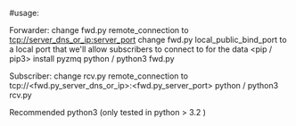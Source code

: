 #usage:

Forwarder:
change fwd.py remote_connection to <tcp://server_dns_or_ip:server_port>
change fwd.py local_public_bind_port to a local port that we'll allow subscribers to connect to for the data
<pip / pip3> install pyzmq
python / python3 fwd.py

Subscriber:
change rcv.py remote_connection to tcp://<fwd.py_server_dns_or_ip>:<fwd.py_server_port>
python / python3 rcv.py

Recommended python3 (only tested in python > 3.2 )
